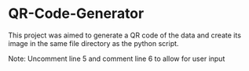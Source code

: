 # QR-Code-Generator

This project was aimed to generate a QR code of the data and create its image in the same file directory as the python script.

Note: Uncomment line 5 and comment line 6 to allow for user input

